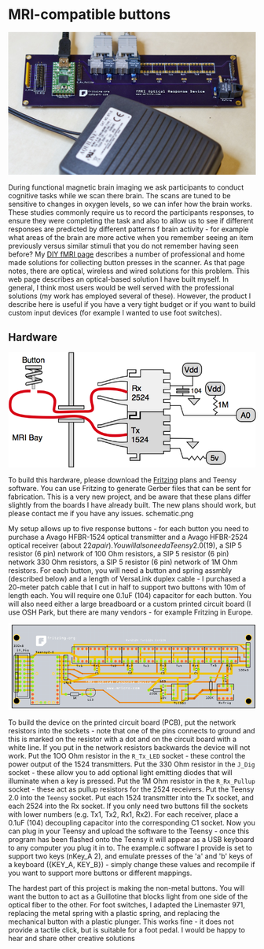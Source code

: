# MRI-compatible buttons

![image](fmriresp.jpg)

During functional magnetic brain imaging we ask participants to conduct cognitive tasks while we scan there brain. The scans are tuned to be sensitive to changes in oxygen levels, so we can infer how the brain works. These studies commonly require us to record the participants responses, to ensure they were completing the task and also to allow us to see if different responses are predicted by different patterns f brain activity - for example what areas of the brain are more active when you remember seeing an item previously versus similar stimuli that you do not remember having seen before? My [DIY fMRI page](https://crnl.readthedocs.io/diy_fmri/index.html) describes a number of professional and home made solutions for collecting button presses in the scanner. As that page notes, there are optical, wireless and wired solutions for this problem. This web page describes an optical-based solution I have built myself. In general, I think most users would be well served with the professional solutions (my work has employed several of these). However, the product I describe here is useful if you have a very tight budget or if you want to build custom input devices (for example I wanted to use foot switches).

## Hardware

![image](schematic_0.png)

To build this hardware, please download the [Fritzing](https://github.com/fritzing/fritzing-app/releases) plans and Teensy software. You can use Fritzing to generate Gerber files that can be sent for fabrication. This is a very new project, and be aware that these plans differ slightly from the boards I have already built. The new plans should work, but please contact me if you have any issues. schematic.png

My setup allows up to five response buttons - for each button you need to purchase a Avago HFBR-1524 optical transmitter and a Avago HFBR-2524 optical receiver (about $22 a pair). You will also need a Teensy 2.0 ($19), a SIP 5 resistor (6 pin) network of 100 Ohm resistors, a SIP 5 resistor (6 pin) network 330 Ohm resistors, a SIP 5 resistor (6 pin) network of 1M Ohm resistors. For each button, you will need a button and spring assmbly (described below) and a length of VersaLink duplex cable - I purchased a 20-meter patch cable that I cut in half to support two buttons with 10m of length each. You will require one 0.1uF (104) capacitor for each button. You will also need either a large breadboard or a custom printed circuit board (I use OSH Park, but there are many vendors - for example Fritzing in Europe.

![image](fritzing.png)

To build the device on the printed circuit board (PCB), put the network resistors into the sockets - note that one of the pins connects to ground and this is marked on the resistor with a dot and on the circuit board with a white line. If you put in the network resistors backwards the device will not work. Put the 1OO Ohm resistor in the `R_Tx_LED` socket - these control the power output of the 1524 transmitters. Put the 330 Ohm resistor in the `J_Dig` socket - these allow you to add optional light emitting diodes that will illuminate when a key is pressed. Put the 1M Ohm resistor in the `R_Rx_Pullup` socket - these act as pullup resistors for the 2524 receivers. Put the Teensy 2.0 into the `Teensy` socket. Put each 1524 transmitter into the Tx socket, and each 2524 into the Rx socket. If you only need two buttons fill the sockets with lower numbers (e.g. Tx1, Tx2, Rx1, Rx2). For each receiver, place a 0.1uF (104) decoupling capacitor into the corresponding C1 socket. Now you can plug in your Teensy and upload the software to the Teensy - once this program has been flashed onto the Teensy it will appear as a USB keyboard to any computer you plug it in to. The example.c software I provide is set to support two keys (nKey_A 2), and emulate presses of the 'a' and 'b' keys of a keyboard ({KEY_A, KEY_B}) - simply change these values and recompile if you want to support more buttons or different mappings.

The hardest part of this project is making the non-metal buttons. You will want the button to act as a Guillotine that blocks light from one side of the optical fiber to the other. For foot switches, I adapted the Linemaster 971, replacing the metal spring with a plastic spring, and replacing the mechanical button with a plastic plunger. This works fine - it does not provide a tactile click, but is suitable for a foot pedal. I would be happy to hear and share other creative solutions
